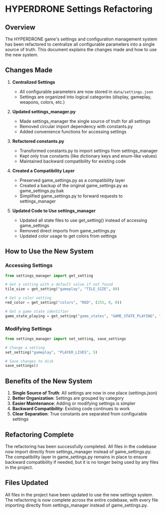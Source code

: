 # HYPERDRONE Settings Refactoring

## Overview

The HYPERDRONE game's settings and configuration management system has been refactored to centralize all configurable parameters into a single source of truth. This document explains the changes made and how to use the new system.

## Changes Made

1. **Centralized Settings**
   - All configurable parameters are now stored in `data/settings.json`
   - Settings are organized into logical categories (display, gameplay, weapons, colors, etc.)

2. **Updated settings_manager.py**
   - Made settings_manager the single source of truth for all settings
   - Removed circular import dependency with constants.py
   - Added convenience functions for accessing settings

3. **Refactored constants.py**
   - Transformed constants.py to import settings from settings_manager
   - Kept only true constants (like dictionary keys and enum-like values)
   - Maintained backward compatibility for existing code

4. **Created a Compatibility Layer**
   - Preserved game_settings.py as a compatibility layer
   - Created a backup of the original game_settings.py as game_settings.py.bak
   - Simplified game_settings.py to forward requests to settings_manager

5. **Updated Code to Use settings_manager**
   - Updated all state files to use get_setting() instead of accessing game_settings
   - Removed direct imports from game_settings.py
   - Updated color usage to get colors from settings

## How to Use the New System

### Accessing Settings

```python
from settings_manager import get_setting

# Get a setting with a default value if not found
tile_size = get_setting("gameplay", "TILE_SIZE", 80)

# Get a color setting
red_color = get_setting("colors", "RED", (255, 0, 0))

# Get a game state identifier
game_state_playing = get_setting("game_states", "GAME_STATE_PLAYING", "playing")
```

### Modifying Settings

```python
from settings_manager import set_setting, save_settings

# Change a setting
set_setting("gameplay", "PLAYER_LIVES", 5)

# Save changes to disk
save_settings()
```

## Benefits of the New System

1. **Single Source of Truth**: All settings are now in one place (settings.json)
2. **Better Organization**: Settings are grouped by category
3. **Easier Maintenance**: Adding or modifying settings is simpler
4. **Backward Compatibility**: Existing code continues to work
5. **Clear Separation**: True constants are separated from configurable settings

## Refactoring Complete

The refactoring has been successfully completed. All files in the codebase now import directly from settings_manager instead of game_settings.py. The compatibility layer in game_settings.py remains in place to ensure backward compatibility if needed, but it is no longer being used by any files in the project.

## Files Updated

All files in the project have been updated to use the new settings system. The refactoring is now complete across the entire codebase, with every file importing directly from settings_manager instead of game_settings.py.